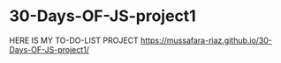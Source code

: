 # 30-Days-OF-JS-project1
HERE IS MY TO-DO-LIST PROJECT
https://mussafara-riaz.github.io/30-Days-OF-JS-project1/
